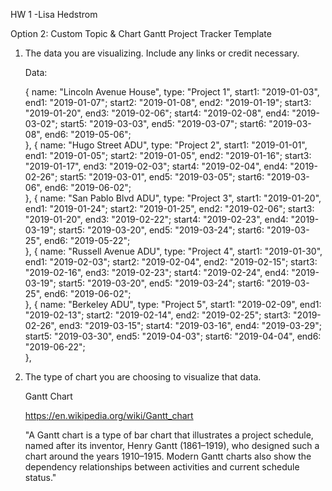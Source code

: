 HW 1 -Lisa Hedstrom


Option 2: Custom Topic & Chart
Gantt Project Tracker Template






1. The data you are visualizing. Include any links or credit necessary.

    Data:

    {
        name: "Lincoln Avenue House",
        type: "Project 1",
        start1: "2019-01-03", end1: "2019-01-07";
        start2: "2019-01-08", end2: "2019-01-19";
        start3: "2019-01-20", end3: "2019-02-06";
        start4: "2019-02-08", end4: "2019-03-02";
        start5: "2019-03-03", end5: "2019-03-07";
        start6: "2019-03-08", end6: "2019-05-06";                
    },
    {
        name: "Hugo Street ADU",
        type: "Project 2",
        start1: "2019-01-01", end1: "2019-01-05";
        start2: "2019-01-05", end2: "2019-01-16";
        start3: "2019-01-17", end3: "2019-02-03";
        start4: "2019-02-04", end4: "2019-02-26";
        start5: "2019-03-01", end5: "2019-03-05";
        start6: "2019-03-06", end6: "2019-06-02";     
    },
    {
        name: "San Pablo Blvd ADU",
        type: "Project 3",
        start1: "2019-01-20", end1: "2019-01-24";
        start2: "2019-01-25", end2: "2019-02-06";
        start3: "2019-01-20", end3: "2019-02-22";
        start4: "2019-02-23", end4: "2019-03-19";
        start5: "2019-03-20", end5: "2019-03-24";
        start6: "2019-03-25", end6: "2019-05-22";     
    },
    {
        name: "Russell Avenue ADU",
        type: "Project 4",
        start1: "2019-01-30", end1: "2019-02-03";
        start2: "2019-02-04", end2: "2019-02-15";
        start3: "2019-02-16", end3: "2019-02-23";
        start4: "2019-02-24", end4: "2019-03-19";
        start5: "2019-03-20", end5: "2019-03-24";
        start6: "2019-03-25", end6: "2019-06-02";     
    },
    {
      name: "Berkeley ADU",
      type: "Project 5",
        start1: "2019-02-09", end1: "2019-02-13";
        start2: "2019-02-14", end2: "2019-02-25";
        start3: "2019-02-26", end3: "2019-03-15";
        start4: "2019-03-16", end4: "2019-03-29";
        start5: "2019-03-30", end5: "2019-04-03";
        start6: "2019-04-04", end6: "2019-06-22";     
    },


2. The type of chart you are choosing to visualize that data.


    Gantt Chart

    https://en.wikipedia.org/wiki/Gantt_chart

    "A Gantt chart is a type of bar chart that illustrates a project schedule, named after its inventor, Henry Gantt (1861–1919), who designed such a chart around the years 1910–1915. Modern Gantt charts also show the dependency relationships between activities and current schedule status."